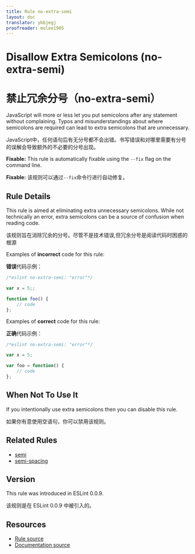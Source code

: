 ```yaml
---
title: Rule no-extra-semi
layout: doc
translator: ybbjegj
proofreader: molee1905
---
```

<!-- Note: No pull requests accepted for this file. See README.md in the root directory for details. -->

# Disallow Extra Semicolons (no-extra-semi)

# 禁止冗余分号（no-extra-semi）

JavaScript will more or less let you put semicolons after any statement without complaining. Typos and misunderstandings about where semicolons are required can lead to extra semicolons that are unnecessary.

JavaScript中，任何语句后有无分号都不会出错。书写错误和对哪里需要有分号的误解会导致额外的不必要的分号出现。

**Fixable:** This rule is automatically fixable using the `--fix` flag on the command line.

**Fixable:** 该规则可以通过`--fix`命令行进行自动修复。

## Rule Details

This rule is aimed at eliminating extra unnecessary semicolons. While not technically an error, extra semicolons can be a source of confusion when reading code.

该规则旨在消除冗余的分号。尽管不是技术错误,但冗余分号是阅读代码时困惑的根源

Examples of **incorrect** code for this rule:

**错误**代码示例：

```js
/*eslint no-extra-semi: "error"*/

var x = 5;;

function foo() {
    // code
};

```

Examples of **correct** code for this rule:

**正确**代码示例：

```js
/*eslint no-extra-semi: "error"*/

var x = 5;

var foo = function() {
    // code
};

```

## When Not To Use It

If you intentionally use extra semicolons then you can disable this rule.

如果你有意使用空语句，你可以禁用该规则。

## Related Rules

* [semi](semi)
* [semi-spacing](semi-spacing)

## Version

This rule was introduced in ESLint 0.0.9.

该规则是在 ESLint 0.0.9 中被引入的。

## Resources

* [Rule source](https://github.com/eslint/eslint/tree/master/lib/rules/no-extra-semi.js)
* [Documentation source](https://github.com/eslint/eslint/tree/master/docs/rules/no-extra-semi.md)
